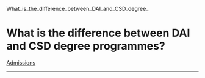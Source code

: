 What_is_the_difference_between_DAI_and_CSD_degree_



What is the difference between DAI and CSD degree programmes?
=============================================================

[Admissions](https://www.sutd.edu.sg/dai/tag/admissions/)

---

